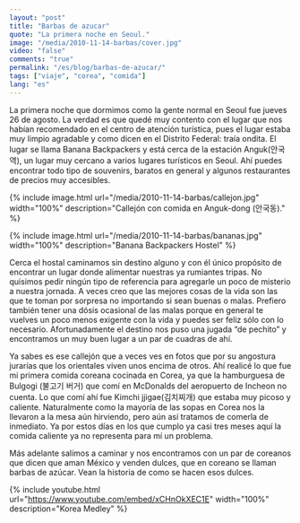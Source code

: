 ```yaml
---
layout: "post"
title: "Barbas de azucar"
quote: "La primera noche en Seoul."
image: "/media/2010-11-14-barbas/cover.jpg"
video: "false"
comments: "true"
permalink: "/es/blog/barbas-de-azucar/"
tags: ["viaje", "corea", "comida"]
lang: "es"
---
```


La primera noche que dormimos como la gente normal en Seoul fue jueves 26 de agosto.
La verdad es que quedé muy contento con el lugar que nos habían recomendado en el centro
de atención turística, pues el lugar estaba muy limpio agradable y como dicen en el Distrito
Federal: traía ondita. El lugar se llama Banana Backpackers y está cerca de la estación Anguk(안국역),
un lugar muy cercano a varios lugares turísticos en Seoul. Ahí puedes encontrar todo tipo de souvenirs,
baratos en general y algunos restaurantes de precios muy accesibles.

{% include image.html url="/media/2010-11-14-barbas/callejon.jpg" width="100%" description="Callejón con comida en Anguk-dong (안국동)." %}

{% include image.html url="/media/2010-11-14-barbas/bananas.jpg" width="100%" description="Banana Backpackers Hostel" %}

Cerca el hostal caminamos sin destino alguno y con él único propósito de encontrar un lugar donde alimentar
nuestras ya rumiantes tripas. No quisimos pedir ningún tipo de  referencia para agregarle un poco de misterio
a nuestra jornada. A veces creo que las mejores cosas de la vida son las que te toman por sorpresa no importando
si sean buenas o malas. Prefiero también tener una dósis ocasional de las malas porque en general te vuelves un
poco menos exigente con la vida y puedes ser feliz sólo con lo necesario. Afortunadamente el destino nos puso
una jugada “de pechito” y encontramos un muy buen lugar a un par de cuadras de ahí.

Ya sabes es ese callejón que a veces ves en fotos que por su angostura jurarías que los orientales viven
unos encima de otros. Ahí realicé lo que fue mi primera comida coreana cocinada en Corea, ya que la
hamburguesa de Bulgogi (불고기 버거) que comí en McDonalds del aeropuerto de Incheon no cuenta. Lo que
comí ahí  fue Kimchi jjigae(김치찌개) que estaba muy picoso y caliente. Naturalmente como la mayoría de
las sopas en Corea nos la llevaron a la mesa aún hirviendo, pero aún así tratamos de comerla de inmediato.
Ya por estos días en los que cumplo ya casi tres meses aquí la comida caliente ya no representa para mí un problema.

Más adelante salimos a caminar y nos encontramos con un par de coreanos que dicen que aman México y venden dulces,
que en coreano se llaman barbas de azúcar. Vean la historia de como se hacen esos dulces.


{% include youtube.html url="https://www.youtube.com/embed/xCHnOkXEC1E" width="100%" description="Korea Medley" %}
